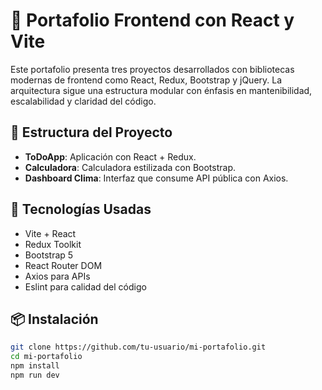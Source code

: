 # 🧠 Portafolio Frontend con React y Vite

Este portafolio presenta tres proyectos desarrollados con bibliotecas modernas de frontend como React, Redux, Bootstrap y jQuery. La arquitectura sigue una estructura modular con énfasis en mantenibilidad, escalabilidad y claridad del código.

## 📁 Estructura del Proyecto

- **ToDoApp**: Aplicación con React + Redux.
- **Calculadora**: Calculadora estilizada con Bootstrap.
- **Dashboard Clima**: Interfaz que consume API pública con Axios.

## 🚀 Tecnologías Usadas

- Vite + React
- Redux Toolkit
- Bootstrap 5
- React Router DOM
- Axios para APIs
- Eslint para calidad del código

## 📦 Instalación

```bash
git clone https://github.com/tu-usuario/mi-portafolio.git
cd mi-portafolio
npm install
npm run dev
